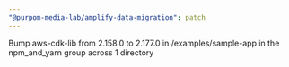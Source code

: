 ```yaml
---
"@purpom-media-lab/amplify-data-migration": patch
---
```


Bump aws-cdk-lib from 2.158.0 to 2.177.0 in /examples/sample-app in the npm_and_yarn group across 1 directory
